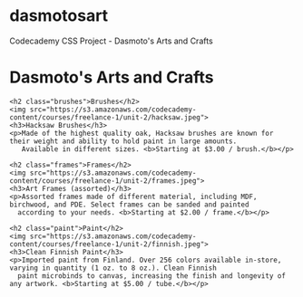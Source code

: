 # dasmotosart
Codecademy CSS Project - Dasmoto's Arts and Crafts

<!DOCTYPE html>
<html>
  <head>
    <meta charset="utf-8">
    <title>Dasmoto's Arts and Crafts</title>
    <link href="./resources/style.css" type="text/css" rel="stylesheet">
  </head>
  <body>
    <h1>Dasmoto's Arts and Crafts</h1>

    <h2 class="brushes">Brushes</h2>
    <img src="https://s3.amazonaws.com/codecademy-content/courses/freelance-1/unit-2/hacksaw.jpeg">
    <h3>Hacksaw Brushes</h3>
    <p>Made of the highest quality oak, Hacksaw brushes are known for their weight and ability to hold paint in large amounts.
       Available in different sizes. <b>Starting at $3.00 / brush.</b></p>

    <h2 class="frames">Frames</h2>
    <img src="https://s3.amazonaws.com/codecademy-content/courses/freelance-1/unit-2/frames.jpeg">
    <h3>Art Frames (assorted)</h3>
    <p>Assorted frames made of different material, including MDF, birchwood, and PDE. Select frames can be sanded and painted
      according to your needs. <b>Starting at $2.00 / frame.</b></p>

    <h2 class="paint">Paint</h2>
    <img src="https://s3.amazonaws.com/codecademy-content/courses/freelance-1/unit-2/finnish.jpeg">
    <h3>Clean Finnish Paint</h3>
    <p>Imported paint from Finland. Over 256 colors available in-store, varying in quantity (1 oz. to 8 oz.). Clean Finnish
      paint microbinds to canvas, increasing the finish and longevity of any artwork. <b>Starting at $5.00 / tube.</b></p>

  </body>
</html>
